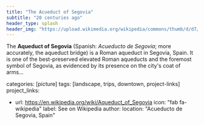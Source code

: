 ```yaml
---
title: "The Acueduct of Segovia"
subtitle: "20 centuries ago"
header_type: splash
header_img: "https://upload.wikimedia.org/wikipedia/commons/thumb/d/d7/Acueducto_Segovia_noche.JPG/1024px-Acueducto_Segovia_noche.JPG"
---
```




The **Aqueduct of Segovia** (Spanish: *Acueducto de Segovia*; more accurately, the aqueduct bridge) is a Roman aqueduct in Segovia, Spain. It is one of the best-preserved elevated Roman aqueducts and the foremost symbol of Segovia, as evidenced by its presence on the city's coat of arms...

categories: [picture]
tags: [landscape, trips, downtown, project-links]
project_links:
  - url: https://en.wikipedia.org/wiki/Aqueduct_of_Segovia
    icon: "fab fa-wikipedia"
    label: See on Wikipedia
author:
  location: "Acueducto de Segovia, Spain"